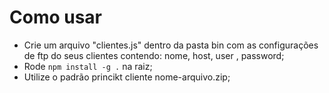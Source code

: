 # Como usar
- Crie um arquivo "clientes.js" dentro da pasta bin com as configurações de ftp do seus clientes contendo: nome, host, user , password;
- Rode `npm install -g .` na raiz;
- Utilize o padrão princikt cliente nome-arquivo.zip;
